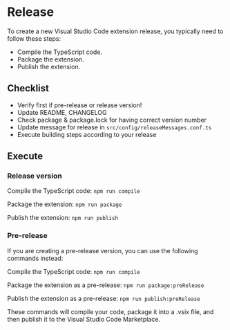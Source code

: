 # Release

To create a new Visual Studio Code extension release, you typically need to follow these steps:

* Compile the TypeScript code.
* Package the extension.
* Publish the extension.

## Checklist

* Verify first if pre-release or release version!
* Update README, CHANGELOG
* Check package & package.lock for having correct version number
* Update message for release in `src/config/releaseMessages.conf.ts`
* Execute building steps according to your release

## Execute

### Release version

Compile the TypeScript code: `npm run compile`

Package the extension: `npm run package`

Publish the extension: `npm run publish`

### Pre-release

If you are creating a pre-release version, you can use the following commands instead:

Compile the TypeScript code: `npm run compile`

Package the extension as a pre-release: `npm run package:preRelease`

Publish the extension as a pre-release: `npm run publish:preRelease`

These commands will compile your code, package it into a .vsix file, and then publish it to the Visual Studio Code Marketplace.
